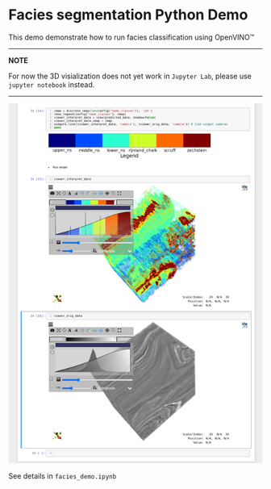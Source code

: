 # Facies segmentation Python Demo

This demo demonstrate how to run facies classification using OpenVINO&trade;


---
**NOTE**

For now the 3D visialization does not yet work in `Jupyter Lab`, please use `jupyter notebook` instead.

---

![img](demo.png)

See details in `facies_demo.ipynb` 

